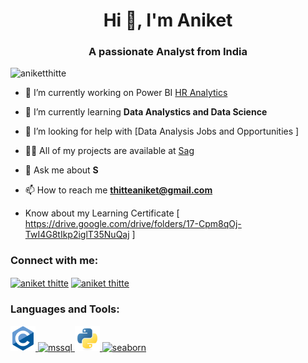 

<h1 align="center">Hi 👋, I'm Aniket</h1>
<h3 align="center">A passionate Analyst from India</h3>

<p align="left"> <img src="https://komarev.com/ghpvc/?username=aniketthitte&label=Profile%20views&color=0e75b6&style=flat" alt="aniketthitte" /> </p>

- 🔭 I’m currently working on Power BI [HR Analytics](Ajj)

- 🌱 I’m currently learning **Data Analystics and Data Science**

- 🤝 I’m looking for help with [Data Analysis Jobs and Opportunities ]

- 👨‍💻 All of my projects are available at [Sag](Sag)

- 💬 Ask me about **S**

- 📫 How to reach me **thitteaniket@gmail.com**

- Know about my Learning Certificate [ https://drive.google.com/drive/folders/17-Cpm8qOj-TwI4G8tIkp2iglT35NuQaj ]

<h3 align="left">Connect with me:</h3>
<p align="left">
<a href="https://linkedin.com/in/aniket thitte" target="blank"><img align="center" src="https://raw.githubusercontent.com/rahuldkjain/github-profile-readme-generator/master/src/images/icons/Social/linked-in-alt.svg" alt="aniket thitte" height="30" width="40" /></a>
<a href="https://www.hackerrank.com/aniket thitte" target="blank"><img align="center" src="https://raw.githubusercontent.com/rahuldkjain/github-profile-readme-generator/master/src/images/icons/Social/hackerrank.svg" alt="aniket thitte" height="30" width="40" /></a>
</p>

<h3 align="left">Languages and Tools:</h3>
<p align="left"> <a href="https://www.cprogramming.com/" target="_blank" rel="noreferrer"> <img src="https://raw.githubusercontent.com/devicons/devicon/master/icons/c/c-original.svg" alt="c" width="40" height="40"/> </a> <a href="https://www.microsoft.com/en-us/sql-server" target="_blank" rel="noreferrer"> <img src="https://www.svgrepo.com/show/303229/microsoft-sql-server-logo.svg" alt="mssql" width="40" height="40"/> </a> <a href="https://www.python.org" target="_blank" rel="noreferrer"> <img src="https://raw.githubusercontent.com/devicons/devicon/master/icons/python/python-original.svg" alt="python" width="40" height="40"/> </a> <a href="https://seaborn.pydata.org/" target="_blank" rel="noreferrer"> <img src="https://seaborn.pydata.org/_images/logo-mark-lightbg.svg" alt="seaborn" width="40" height="40"/> </a> </p>
